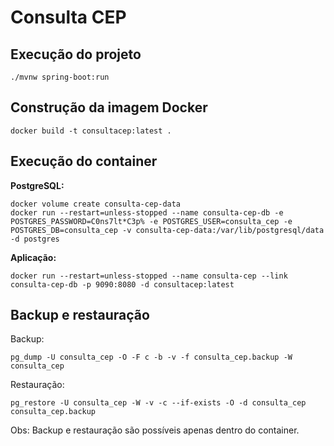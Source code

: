 Consulta CEP
============

Execução do projeto
-------------------

```
./mvnw spring-boot:run
```

Construção da imagem Docker
---------------------------

```
docker build -t consultacep:latest .
```

Execução do container
---------------------

**PostgreSQL:** 

```
docker volume create consulta-cep-data
docker run --restart=unless-stopped --name consulta-cep-db -e POSTGRES_PASSWORD=C0ns7lt*C3p% -e POSTGRES_USER=consulta_cep -e POSTGRES_DB=consulta_cep -v consulta-cep-data:/var/lib/postgresql/data -d postgres
```

**Aplicação:**

```
docker run --restart=unless-stopped --name consulta-cep --link consulta-cep-db -p 9090:8080 -d consultacep:latest
```

Backup e restauração
--------------------

Backup:

```
pg_dump -U consulta_cep -O -F c -b -v -f consulta_cep.backup -W consulta_cep
```

Restauração:

```
pg_restore -U consulta_cep -W -v -c --if-exists -O -d consulta_cep consulta_cep.backup
```

Obs: Backup e restauração são possíveis apenas dentro do container.